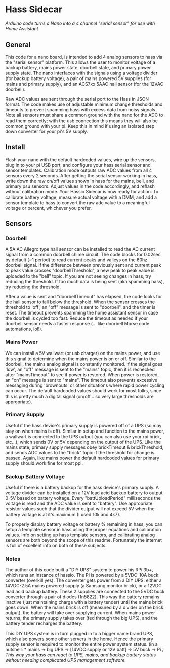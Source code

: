 # Hass Sidecar
*Arduino code turns a Nano into a 4 channel "serial sensor" for use with Home Assistant*

## General
This code for a nano board, is intended to add 4 analog sensors to hass via the "serial sensor" platform. This allows the user to monitor voltage of a backup battery, mains power state, doorbell state, and primary power supply state. The nano interfaces with the signals using a voltage divider (for backup battery voltage), a pair of mains powered 5V supplies (for mains and primary supply), and an ACS7xx 5AAC hall sensor (for the 12VAC doorbell).

Raw ADC values are sent through the serial port to the Hass in JSON format. The code makes use of adjustable minimum change thresholds and timeouts to prevent spamming hass with excess data from noisy signals. Note all sensors must share a common ground with the nano for the ADC to read them correctly; with the usb connection this means they will also be common ground with your pi. Keep this in mind if using an isolated step down converter for your pi's 5V supply.

## Install
Flash your nano with the default hardcoded values, wire up the sensors, plug in to your pi USB port, and configure your hass serial sensor and sensor templates. Calibration mode outputs raw ADC values from all 4 sensors every 2 seconds. After getting the serial sensor working in hass, write down the raw on/off values shown in hass for the mains, bell, and primary psu sensors. Adjust values in the code accordingly, and reflash without calibration mode. Your Hassio Sidecar is now ready for action. To calibrate battery voltage, measure actual voltage with a DMM, and add a sensor template to hass to convert the raw adc value to a meaningful voltage or percent, whichever you prefer.

## Sensors

### Doorbell
A 5A AC Allegro type hall sensor can be installed to read the AC current signal from a common doorbell chime circuit. The code blocks for 0.02sec by default (~1 period) to read current peaks and valleys on the 60hz doorbell signal. If the difference between previously sent and current peak to peak value crosses "doorbellThreshold", a new peak to peak value is uploaded to the "bell" topic. If you are not seeing changes in hass, try reducing the threshold. If too much data is being sent (aka spamming hass), try reducing the threshold.

After a value is sent and "doorbellTimeout" has elapsed, the code looks for the hall sensor to fall below the threshold. When the sensor crosses the threshold to 'off', an "off" message is sent to "doorbell", and the timer is reset. The timeout prevents spamming the home assistant sensor in case the doorbell is cycled too fast. Reduce the timeout as needed if your doorbell sensor needs a faster response (... like doorbell Morse code automations, lol!).

### Mains Power
We can install a 5V wallwart (or usb charger) on the mains power, and use this signal to determine when the mains power is on or off. Similar to the doorbell, the mains analog signal is constantly monitored. If the signal goes 'low', an "off" message is sent to the "mains" topic, then it is rechecked after "mainsTimeout" to see if power is restored. When power is restored, an "on" message is sent to "mains". The timeout also prevents excessive messaging during 'brownouts' or other situations where rapid power cycling can occur. The default hardcoded values should work for most folks, since this is pretty much a digital signal (on/off... so very large thresholds are appropriate).

### Primary Supply
Useful if the hass device's primary supply is powered off of a UPS (so may stay on when mains is off). Similar in setup and function to the mains power, a wallwart is connected to the UPS output (you can also use your rpi brick, etc...), which sends 0V or 5V depending on the output of the UPS. Like the mains state, primary supply messages obey brickTimeout & brickThreshold, and sends ADC values to the "brick" topic if the threshold for change is passed. Again, like mains power the default hardcoded values for primary supply should work fine for most ppl.

### Backup Battery Voltage
Useful if there is a battery backup for the hass device's primary supply. A voltage divider can be installed on a 12V lead acid backup battery to output 0-5V based on battery voltage. Every "battUploadPeriod" milliseconds the voltage is read and the ADC value is sent to "battery". Use appropriate resistor values such that the divider output will not exceed 5V when the battery voltage is at it's maximum (I used 10k and 4k7).

To properly display battery voltage or battery % remaining in hass, you can setup a template sensor in hass using the proper equations and calibration values. Info on setting up hass template sensors, and calibrating analog sensors are both beyond the scope of this readme. Fortunately the internet is full of excellent info on both of these subjects.

### Notes
The author of this code built a "DIY UPS" system to power his RPi 3b+, which runs an instance of hassio. The Pi is powered by a 5VDC-10A buck converter (overkill yes). The converter gets power from a DIY UPS: either a 14VDC-2.5A mains powered supply (a Samsung monitor brick), or a 12VDC lead acid backup battery. These 2 supplies are connected to the 5VDC buck converter through a pair of diodes (1n5822). This way the battery remains inactive (just maintaining charge with a battery tender) until the mains brick goes down. When the mains brick is off (measured by a divider on the brick output), the battery will take over supplying current. When mains power returns, the primary supply takes over (fed through the big UPS), and the battery tender recharges the battery.

This DIY UPS system is in turn plugged in to a bigger name brand UPS, which also powers some other servers in the home. Hence the primary supply sensor is required to monitor the entire power system status. (in a nutshell: * mains -> big UPS -> [14VDC supply or 12V batt] -> 5V buck -> Pi *) This way your hass can react to UPS, mains, and backup battery status without needing complicated UPS management software.*
